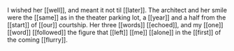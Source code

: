 I wished her [[well]], and meant it not til [[later]]. The architect and her smile were the [[same]] as in the theater parking lot, a [[year]] and a half from the [[start]] of [[our]] courtship. Her three [[words]] [[echoed]], and my [[one]] [[word]] [[followed]] the figure that [[left]] [[me]] [[alone]] in the [[first]] of the coming [[flurry]].  